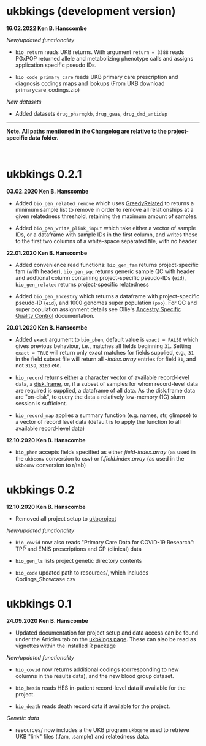 # ukbkings (development version)

**16.02.2022 Ken B. Hanscombe**

*New/updated functionality*

* `bio_return` reads UKB returns. With argument `return = 3388`
reads PGxPOP returned allele and metabolizing phenotype calls and
assigns application specific pseudo IDs.

* `bio_code_primary_care` reads UKB primary care prescription and
diagnosis codings maps and lookups (From UKB download
primarycare_codings.zip)

*New datasets*

* Added datasets `drug_pharmgkb`, `drug_gwas`, `drug_dmd_antidep`

***

**Note. All paths mentioned in the Changelog are relative to
the project-specific data folder.**

<br>

# ukbkings 0.2.1

**03.02.2020 Ken B. Hanscombe**

* Added `bio_gen_related_remove` which uses
[GreedyRelated](https://gitlab.com/choishingwan/GreedyRelated)
to returns a minimum sample list to remove in order to remove all
relationships at a given relatedness threshold, retaining the maximum
amount of samples.

* Added `bio_gen_write_plink_input` which take either a vector of sample
IDs, or a dataframe with sample IDs in the first column, and writes
these to the first two columns of a white-space separated file, with no
header.

**22.01.2020 Ken B. Hanscombe**

* Added convenience read functions: `bio_gen_fam` returns
project-specific fam (with header), `bio_gen_sqc` returns
generic sample QC with header and addtional column containing
project-specific pseudo-IDs (`eid`), `bio_gen_related` returns
project-specific relatedness

* Added `bio_gen_ancestry` which returns a dataframe with
project-specific pseudo-ID (`eid`), and 1000 genomes
super population (`pop`). For QC and super population assignment details
see Ollie's
[Ancestry Specific Quality Control](https://opain.github.io/UKB-GenoPrep/quality_control.html) documentation.

**20.01.2020 Ken B. Hanscombe**

* Added `exact` argument to `bio_phen`, default value is `exact = FALSE` which
gives previous behaviour, i.e., matches all fields beginning `31`.
Setting `exact = TRUE` will return only exact matches for fields supplied, e.g.,
`31` in the field subset file will return all *-index.array* entries for field
`31`, and not `3159`, `3160` etc.

* `bio_record` returns either a character vector of available
record-level data, a [disk.frame](https://diskframe.com/), or,
if a subset of samples for whom record-level data are required is
supplied, a dataframe of all data. As the disk.frame
data are "on-disk", to query the data a relatively low-memory (1G)
slurm session is sufficient.

* `bio_record_map` applies a summary function (e.g. names, str, glimpse)
to a vector of record level data (default is to apply the function to
all available record-level data)

**12.10.2020 Ken B. Hanscombe**

* `bio_phen` accepts fields specified as either *field*-*index*.*array*
(as used in the `ukbconv` conversion to csv) or
f.*field*.*index*.*array* (as used in the `ukbconv` conversion to r/tab)

# ukbkings 0.2

**12.10.2020 Ken B. Hanscombe**

* Removed all project setup to
[ukbproject](https://github.com/kenhanscombe/ukbproject)

*New/updated functionality*

* `bio_covid` now also reads "Primary Care Data for COVID-19 Research":
TPP and EMIS prescriptions and GP (clinical) data

* `bio_gen_ls` lists project genetic directory contents

* `bio_code` updated path to resources/, which includes
Codings_Showcase.csv

# ukbkings 0.1

**24.09.2020 Ken B. Hanscombe**

* Updated documentation for project setup and data access can be found
under the Articles tab on the
[ukbkings page](https://kenhanscombe.github.io/ukbkings/). These can
also be read as vignettes within the installed R package

*New/updated functionality*

* `bio_covid` now returns additional codings (corresponding to new
columns in the results data), and the new blood group dataset.

* `bio_hesin` reads HES in-patient record-level data if available for
the project.

* `bio_death` reads death record data if available for the project.

*Genetic data*

* resources/ now includes a the UKB program `ukbgene` used to retrieve
UKB "link" files (.fam, .sample) and relatedness data.
